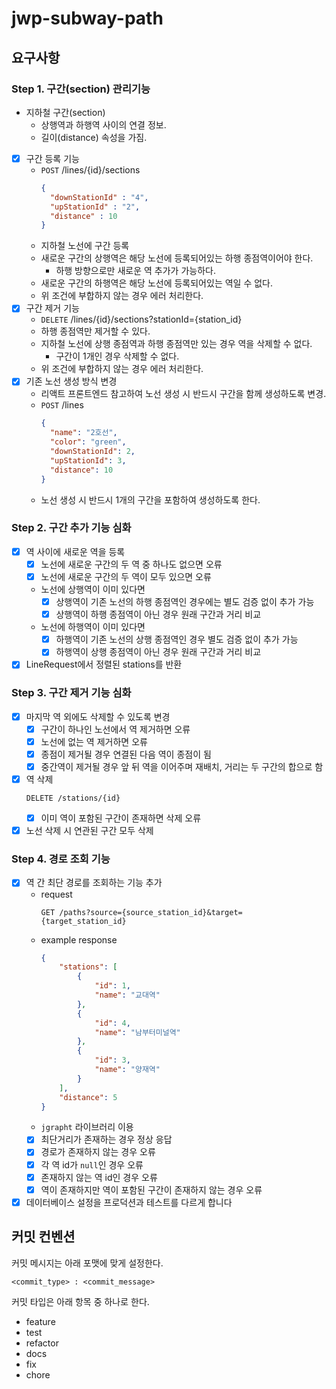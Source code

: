 # jwp-subway-path

## 요구사항

### Step 1. 구간(section) 관리기능

- 지하철 구간(section)
	- 상행역과 하행역 사이의 연결 정보.
	- 길이(distance) 속성을 가짐.
- [x] 구간 등록 기능
	- `POST` /lines/{id}/sections
	  ```json
	  {
		"downStationId" : "4",
		"upStationId" : "2",
		"distance" : 10
	  }
	  ```
	- 지하철 노선에 구간 등록
	- 새로운 구간의 상행역은 해당 노선에 등록되어있는 하행 종점역이어야 한다.
		- 하행 방향으로만 새로운 역 추가가 가능하다.
	- 새로운 구간의 하행역은 해당 노선에 등록되어있는 역일 수 없다.
	- 위 조건에 부합하지 않는 경우 에러 처리한다.
- [x] 구간 제거 기능
	- `DELETE` /lines/{id}/sections?stationId={station_id}
	- 하행 종점역만 제거할 수 있다.
	- 지하철 노선에 상행 종점역과 하행 종점역만 있는 경우 역을 삭제할 수 없다.
		- 구간이 1개인 경우 삭제할 수 없다.
	- 위 조건에 부합하지 않는 경우 에러 처리한다.
- [x] 기존 노선 생성 방식 변경
	- 리액트 프론트엔드 참고하여 노선 생성 시 반드시 구간을 함께 생성하도록 변경.
	- `POST` /lines
	  ```json
	  {
		"name": "2호선",
		"color": "green",
		"downStationId": 2,
		"upStationId": 3,
		"distance": 10
	  }
	  ```
	- 노선 생성 시 반드시 1개의 구간을 포함하여 생성하도록 한다.

### Step 2. 구간 추가 기능 심화

- [x] 역 사이에 새로운 역을 등록
	- [x] 노선에 새로운 구간의 두 역 중 하나도 없으면 오류
	- [x] 노선에 새로운 구간의 두 역이 모두 있으면 오류
	- 노선에 상행역이 이미 있다면
		- [x] 상행역이 기존 노선의 하행 종점역인 경우에는 별도 검증 없이 추가 가능
		- [x] 상행역이 하행 종점역이 아닌 경우 원래 구간과 거리 비교
	- 노선에 하행역이 이미 있다면
		- [x] 하행역이 기존 노선의 상행 종점역인 경우 별도 검증 없이 추가 가능
		- [x] 하행역이 상행 종점역이 아닌 경우 원래 구간과 거리 비교
- [x] LineRequest에서 정렬된 stations를 반환

### Step 3. 구간 제거 기능 심화

- [x] 마지막 역 외에도 삭제할 수 있도록 변경
	- [x] 구간이 하나인 노선에서 역 제거하면 오류
	- [x] 노선에 없는 역 제거하면 오류
	- [x] 종점이 제거될 경우 연결된 다음 역이 종점이 됨
	- [x] 중간역이 제거될 경우 앞 뒤 역을 이어주며 재배치, 거리는 두 구간의 합으로 함
- [x] 역 삭제
    ```
    DELETE /stations/{id}
    ```
	- [x] 이미 역이 포함된 구간이 존재하면 삭제 오류
- [x] 노선 삭제 시 연관된 구간 모두 삭제

### Step 4. 경로 조회 기능

- [x] 역 간 최단 경로를 조회하는 기능 추가
	- request
	  ```shell
	  GET /paths?source={source_station_id}&target={target_station_id}
	  ```
	- example response
	    ```json
		{
			"stations": [
				{
					"id": 1,
					"name": "교대역"
				},
				{
					"id": 4,
					"name": "남부터미널역"
				},
				{
					"id": 3,
					"name": "양재역"
				}
			],
			"distance": 5
		}
		```
	- `jgrapht` 라이브러리 이용
	- [x] 최단거리가 존재하는 경우 정상 응답
	- [x] 경로가 존재하지 않는 경우 오류
	- [x] 각 역 id가 `null`인 경우 오류
	- [x] 존재하지 않는 역 id인 경우 오류
	- [x] 역이 존재하지만 역이 포함된 구간이 존재하지 않는 경우 오류
- [x] 데이터베이스 설정을 프로덕션과 테스트를 다르게 합니다

## 커밋 컨벤션

커밋 메시지는 아래 포맷에 맞게 설정한다.

```shell
<commit_type> : <commit_message>
```

커밋 타입은 아래 항목 중 하나로 한다.

- feature
- test
- refactor
- docs
- fix
- chore